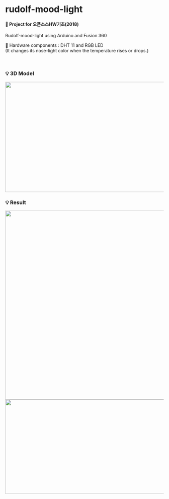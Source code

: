 # rudolf-mood-light
#### 📃 Project for 오픈소스HW기초(2018)

Rudolf-mood-light using Arduino and Fusion 360

📌 Hardware components : DHT 11 and RGB LED  
(It changes its nose-light color when the temperature rises or drops.)

<br>

### 💡 3D Model
<img src="https://user-images.githubusercontent.com/82197800/173042574-f02e4e68-a507-4575-8071-3c8de0dd614e.png" height="350" width="600">

### 💡 Result
<img src="https://user-images.githubusercontent.com/82197800/173043827-51080b6e-3cbe-4998-b1de-4db39c0ebe77.png" height="600" width="600">
<img src="https://user-images.githubusercontent.com/82197800/173044312-32f72be7-e2e8-4975-8079-d4260576cdea.png" height="300" width="600">
